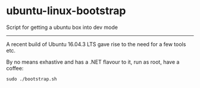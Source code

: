 # ubuntu-linux-bootstrap
Script for getting a ubuntu box into dev mode

---

A recent build of Ubuntu 16.04.3 LTS gave rise to the need for a few tools etc.

By no means exhastive and has a .NET flavour to it, run as root, have a coffee:

    sudo ./bootstrap.sh
